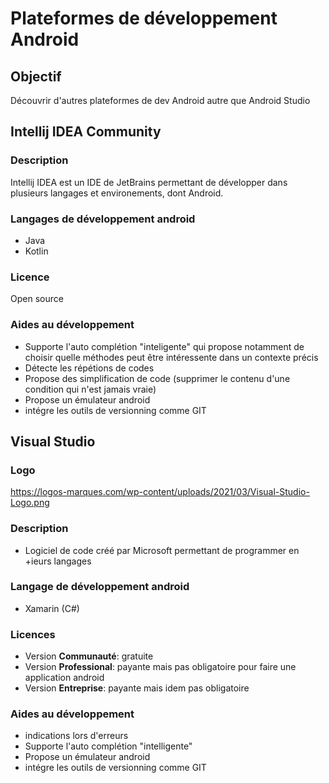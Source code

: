 # Plateformes de développement Android
## Objectif
Découvrir d'autres plateformes de dev Android autre que Android Studio

## Intellij IDEA Community
### Description
Intellij IDEA est un IDE de JetBrains permettant de développer dans plusieurs langages et environements, dont Android.

### Langages de développement android
- Java
- Kotlin

### Licence
Open source

### Aides au développement
- Supporte l'auto complétion "inteligente" qui propose notamment de choisir quelle méthodes peut être intéressente dans un contexte précis
- Détecte les répétions de codes
- Propose des simplification de code (supprimer le contenu d'une condition qui n'est jamais vraie)
- Propose un émulateur android
- intégre les outils de versionning comme GIT

## Visual Studio
### Logo
https://logos-marques.com/wp-content/uploads/2021/03/Visual-Studio-Logo.png

### Description
- Logiciel de code créé par Microsoft permettant de programmer en +ieurs langages

### Langage de développement android
- Xamarin (C#)

### Licences
- Version __Communauté__: gratuite
- Version __Professional__: payante mais pas obligatoire pour faire une application android
- Version __Entreprise__: payante mais idem pas obligatoire

### Aides au développement
- indications lors d'erreurs
- Supporte l'auto complétion "intelligente"
- Propose un émulateur android
- intégre les outils de versionning comme GIT
